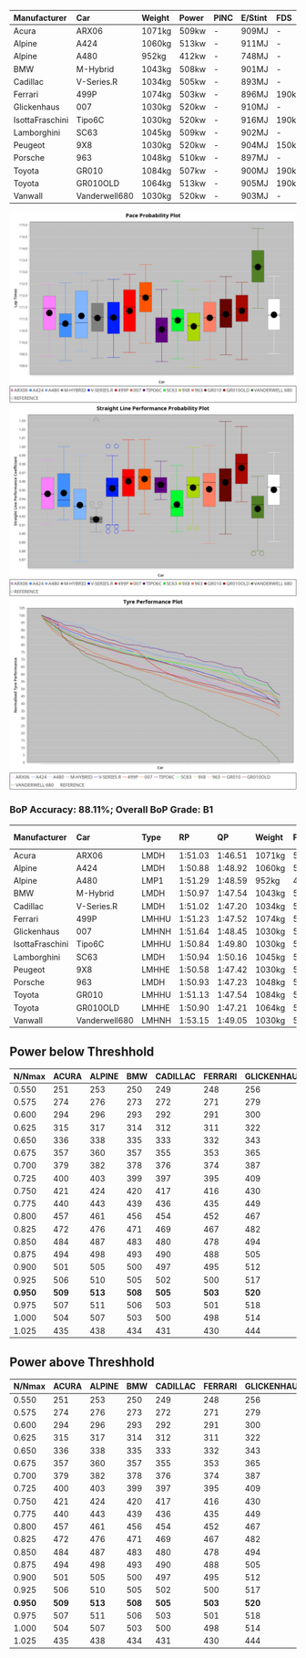 |Manufacturer|Car|Weight|Power|PINC|E/Stint|FDS|
|:-|:-|:-|:-|:-|:-|:-|
|Acura|ARX06|1071kg|509kw|-|909MJ|-|
|Alpine|A424|1060kg|513kw|-|911MJ|-|
|Alpine|A480|952kg|412kw|-|748MJ|-|
|BMW|M-Hybrid|1043kg|508kw|-|901MJ|-|
|Cadillac|V-Series.R|1034kg|505kw|-|893MJ|-|
|Ferrari|499P|1074kg|503kw|-|896MJ|190kph|
|Glickenhaus|007|1030kg|520kw|-|910MJ|-|
|IsottaFraschini|Tipo6C|1030kg|520kw|-|916MJ|190kph|
|Lamborghini|SC63|1045kg|509kw|-|902MJ|-|
|Peugeot|9X8|1030kg|520kw|-|904MJ|150kph|
|Porsche|963|1048kg|510kw|-|897MJ|-|
|Toyota|GR010|1084kg|507kw|-|900MJ|190kph|
|Toyota|GR010OLD|1064kg|513kw|-|905MJ|190kph|
|Vanwall|Vanderwell680|1030kg|520kw|-|903MJ|-|

![PACECHART](./IMG/CUSTOM.png)
![STRAIGHTLINEPERFORMANCECHART](./IMG/CUSTOM_sp.png)
![TYREPERFORMANCECHART](./IMG/CUSTOM_tw.png)

### BoP Accuracy: 88.11%; Overall BoP Grade: B1
|Manufacturer|Car|Type|RP|QP|Weight|Power¹|Threshhold|PINC|Power²|E/Stint|AVG Vmax|FDS|RDLC|L/Stint|BOP-Grade|ModelAccuracy|ModelPoints|Match%|
|:-|:-|:-|:-|:-|:-|:-|:-|:-|:-|:-|:-|:-|:-|:-|:-|:-|:-|:-|
|Acura|ARX06|LMDH|1:51.03|1:46.51|1071kg|509kw|210.0kph|-|509kw|909MJ|282.50kph|-|0.99|33|-B1|100.00%|995|89.28%|
|Alpine|A424|LMDH|1:50.88|1:48.92|1060kg|513kw|210.0kph|-|513kw|911MJ|283.29kph|-|1.00|33|~A1|80.53%|517|96.42%|
|Alpine|A480|LMP1|1:51.29|1:48.59|952kg|412kw|210.0kph|-|412kw|748MJ|278.46kph|-|0.97|31|~A1|56.35%|794|100.00%|
|BMW|M-Hybrid|LMDH|1:50.97|1:47.54|1043kg|508kw|210.0kph|-|508kw|901MJ|279.98kph|-|1.02|33|-A2|96.62%|1656|92.89%|
|Cadillac|V-Series.R|LMDH|1:51.02|1:47.20|1034kg|505kw|210.0kph|-|505kw|893MJ|283.96kph|-|1.03|33|~A1|90.68%|2081|98.29%|
|Ferrari|499P|LMHHU|1:51.23|1:47.52|1074kg|503kw|210.0kph|-|503kw|896MJ|284.13kph|190kph|1.02|33|~A1|94.63%|2574|100.00%|
|Glickenhaus|007|LMHNH|1:51.64|1:48.45|1030kg|520kw|210.0kph|-|520kw|910MJ|287.23kph|-|0.96|33|+A2|94.93%|1610|92.39%|
|IsottaFraschini|Tipo6C|LMHHU|1:50.84|1:49.80|1030kg|520kw|210.0kph|-|520kw|916MJ|286.20kph|190kph|1.08|33|+B1|66.67%|96|85.42%|
|Lamborghini|SC63|LMDH|1:50.94|1:50.16|1045kg|509kw|210.0kph|-|509kw|902MJ|281.52kph|-|1.05|33|-A2|92.15%|399|93.70%|
|Peugeot|9X8|LMHHE|1:50.58|1:47.42|1030kg|520kw|210.0kph|-|520kw|904MJ|284.98kph|150kph|1.03|33|-B2|83.80%|2473|80.98%|
|Porsche|963|LMDH|1:50.93|1:47.23|1048kg|510kw|210.0kph|-|510kw|897MJ|284.14kph|-|1.01|33|-A2|95.67%|5902|91.81%|
|Toyota|GR010|LMHHU|1:51.13|1:47.54|1084kg|507kw|210.0kph|-|507kw|900MJ|283.89kph|190kph|1.01|33|~A1|91.69%|3310|100.00%|
|Toyota|GR010OLD|LMHHE|1:50.90|1:47.21|1064kg|513kw|210.0kph|-|513kw|905MJ|287.44kph|190kph|1.03|33|~A1|85.24%|1322|95.41%|
|Vanwall|Vanderwell680|LMHNH|1:53.15|1:49.05|1030kg|520kw|210.0kph|-|520kw|903MJ|281.34kph|-|1.01|33|+Ω1|93.72%|627|16.89%|

## Power below Threshhold
|N/Nmax|ACURA|ALPINE|BMW|CADILLAC|FERRARI|GLICKENHAUS|ISOTTAFRASCHINI|LAMBORGHINI|PEUGEOT|PORSCHE|TOYOTA|TOYOTA|VANWALL|​|RPM|A480|
|:-|:-|:-|:-|:-|:-|:-|:-|:-|:-|:-|:-|:-|:-|:-|:-|:-|
|0.550|251|253|250|249|248|256|256|251|256|251|250|253|256|​|--|-|
|0.575|274|276|273|272|271|279|279|274|279|274|273|276|279|​|--|-|
|0.600|294|296|293|292|291|300|300|294|300|295|293|296|300|​|--|-|
|0.625|315|317|314|312|311|322|322|315|322|316|314|317|322|​|--|-|
|0.650|336|338|335|333|332|343|343|336|343|337|335|338|343|​|--|-|
|0.675|357|360|357|355|353|365|365|357|365|358|356|360|365|​|--|-|
|0.700|379|382|378|376|374|387|387|379|387|380|377|382|387|​|--|-|
|0.725|400|403|399|397|395|409|409|400|409|401|399|403|409|​|--|-|
|0.750|421|424|420|417|416|430|430|421|430|422|419|424|430|​|--|-|
|0.775|440|443|439|436|435|449|449|440|449|441|438|443|449|​|5000|242|
|0.800|457|461|456|454|452|467|467|457|467|458|455|461|467|​|5500|286|
|0.825|472|476|471|469|467|482|482|472|482|473|470|476|482|​|6000|319|
|0.850|484|487|483|480|478|494|494|484|494|485|482|487|494|​|6500|361|
|0.875|494|498|493|490|488|505|505|494|505|495|492|498|505|​|7000|403|
|0.900|501|505|500|497|495|512|512|501|512|502|499|505|512|​|7500|413|
|0.925|506|510|505|502|500|517|517|506|517|507|504|510|517|​|8000|409|
|**0.950**|**509**|**513**|**508**|**505**|**503**|**520**|**520**|**509**|**520**|**510**|**507**|**513**|**520**|**​**|**8500**|**412**|
|0.975|507|511|506|503|501|518|518|507|518|508|505|511|518|​|9000|206|
|1.000|504|507|503|500|498|514|514|504|514|505|502|507|514|​|--|-|
|1.025|435|438|434|431|430|444|444|435|444|436|433|438|444|​|--|-|

## Power above Threshhold
|N/Nmax|ACURA|ALPINE|BMW|CADILLAC|FERRARI|GLICKENHAUS|ISOTTAFRASCHINI|LAMBORGHINI|PEUGEOT|PORSCHE|TOYOTA|TOYOTA|VANWALL|​|RPM|A480|
|:-|:-|:-|:-|:-|:-|:-|:-|:-|:-|:-|:-|:-|:-|:-|:-|:-|
|0.550|251|253|250|249|248|256|256|251|256|251|250|253|256|​|--|-|
|0.575|274|276|273|272|271|279|279|274|279|274|273|276|279|​|--|-|
|0.600|294|296|293|292|291|300|300|294|300|295|293|296|300|​|--|-|
|0.625|315|317|314|312|311|322|322|315|322|316|314|317|322|​|--|-|
|0.650|336|338|335|333|332|343|343|336|343|337|335|338|343|​|--|-|
|0.675|357|360|357|355|353|365|365|357|365|358|356|360|365|​|--|-|
|0.700|379|382|378|376|374|387|387|379|387|380|377|382|387|​|--|-|
|0.725|400|403|399|397|395|409|409|400|409|401|399|403|409|​|--|-|
|0.750|421|424|420|417|416|430|430|421|430|422|419|424|430|​|--|-|
|0.775|440|443|439|436|435|449|449|440|449|441|438|443|449|​|5000|242|
|0.800|457|461|456|454|452|467|467|457|467|458|455|461|467|​|5500|286|
|0.825|472|476|471|469|467|482|482|472|482|473|470|476|482|​|6000|319|
|0.850|484|487|483|480|478|494|494|484|494|485|482|487|494|​|6500|361|
|0.875|494|498|493|490|488|505|505|494|505|495|492|498|505|​|7000|403|
|0.900|501|505|500|497|495|512|512|501|512|502|499|505|512|​|7500|413|
|0.925|506|510|505|502|500|517|517|506|517|507|504|510|517|​|8000|409|
|**0.950**|**509**|**513**|**508**|**505**|**503**|**520**|**520**|**509**|**520**|**510**|**507**|**513**|**520**|**​**|**8500**|**412**|
|0.975|507|511|506|503|501|518|518|507|518|508|505|511|518|​|9000|206|
|1.000|504|507|503|500|498|514|514|504|514|505|502|507|514|​|--|-|
|1.025|435|438|434|431|430|444|444|435|444|436|433|438|444|​|--|-|
